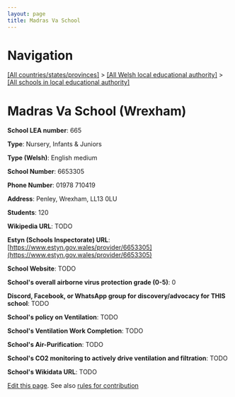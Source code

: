 ```yaml
---
layout: page
title: Madras Va School
---
```

# Navigation

[[All countries/states/provinces]](../../..) > [[All Welsh local educational authority]](../..) > [[All schools in local educational authority]](..)

# Madras Va School (Wrexham)

**School LEA number**: 665

**Type**: Nursery, Infants & Juniors

**Type (Welsh)**: English medium

**School Number**: 6653305

**Phone Number**: 01978 710419

**Address**: Penley, Wrexham, LL13 0LU

**Students**: 120

**Wikipedia URL**: TODO

**Estyn (Schools Inspectorate) URL**: [https://www.estyn.gov.wales/provider/6653305](https://www.estyn.gov.wales/provider/6653305)

**School Website**: TODO

**School's overall airborne virus protection grade (0-5)**: 0

**Discord, Facebook, or WhatsApp group for discovery/advocacy for THIS school**: TODO

**School's policy on Ventilation**: TODO

**School's Ventilation Work Completion**: TODO

**School's Air-Purification**: TODO

**School's CO2 monitoring to actively drive ventilation and filtration**: TODO

**School's Wikidata URL**: TODO




[Edit this page](https://github.com/ventilate-schools/Wales/edit/prif/./Wrexham/Madras_Va_School.md). See also [rules for contribution](../../../contribution-rules/)